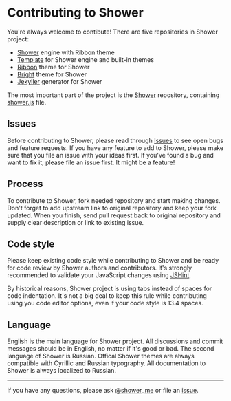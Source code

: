 # Contributing to Shower

You're always welcome to contibute! There are five repositories in Shower project:

- [Shower](https://github.com/shower/shower) engine with Ribbon theme
- [Template](https://github.com/shower/template) for Shower engine and built-in themes
- [Ribbon](https://github.com/shower/ribbon) theme for Shower
- [Bright](https://github.com/shower/bright) theme for Shower
- [Jekyller](https://github.com/shower/jekyller) generator for Shower

The most important part of the project is the [Shower](https://github.com/shower/shower) repository, containing [shower.js](https://github.com/shower/shower/blob/master/shower.js) file.

## Issues

Before contributing to Shower, please read through [Issues](https://github.com/shower/shower/issues?state=open) to see open bugs and feature requests. If you have any feature to add to Shower, please make sure that you file an issue with your ideas first. If you've found a bug and want to fix it, please file an issue first. It might be a feature!


## Process

To contribute to Shower, fork needed repository and start making changes. Don't forget to add upstream link to original repository and keep your fork updated. When you finish, send pull request back to original repository and supply clear description or link to existing issue.

## Code style

Please keep existing code style while contributing to Shower and be ready for code review by Shower authors and contributors. It's strongly recommended to validate your JavaScript changes using [JSHint](http://jshint.com/).

By historical reasons, Shower project is using tabs instead of spaces for code indentation. It's not a big deal to keep this rule while contributing using you code editor options, even if your code style is 13.4 spaces.

## Language

English is the main language for Shower project. All discussions and commit messages should be in English, no matter if it's good or bad. The second language of Shower is Russian. Offical Shower themes are always compatible with Cyrillic and Russian typography. All documentation to Shower is always localized to Russian.

---
If you have any questions, please ask [@shower_me](http://twitter.com/shower_me/) or file an [issue](https://github.com/shower/shower/issues?state=open).
